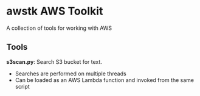 # awstk AWS Toolkit
A collection of tools for working with AWS

## Tools
**s3scan.py**: Search S3 bucket for text.
 - Searches are performed on multiple threads
 - Can be loaded as an AWS Lambda function and invoked from the same script


